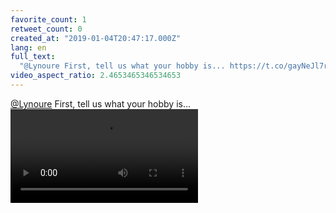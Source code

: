 ```yaml
---
favorite_count: 1
retweet_count: 0
created_at: "2019-01-04T20:47:17.000Z"
lang: en
full_text:
  "@Lynoure First, tell us what your hobby is... https://t.co/gayNeJl7ro"
video_aspect_ratio: 2.4653465346534653
---
```


[@Lynoure](https://twitter.com/Lynoure) First, tell us what your hobby is...
![Embedded Video](https://twitter-media-coderbyheart.s3.eu-north-1.amazonaws.com/1081290995487174661-DwGEaicXQAIDAw_.mp4)
